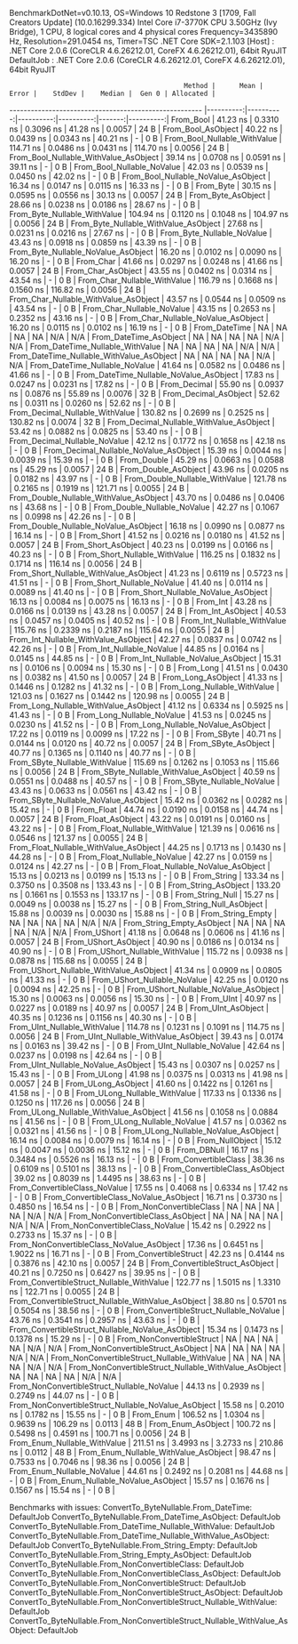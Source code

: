 
BenchmarkDotNet=v0.10.13, OS=Windows 10 Redstone 3 [1709, Fall Creators Update] (10.0.16299.334)
Intel Core i7-3770K CPU 3.50GHz (Ivy Bridge), 1 CPU, 8 logical cores and 4 physical cores
Frequency=3435890 Hz, Resolution=291.0454 ns, Timer=TSC
.NET Core SDK=2.1.103
  [Host]     : .NET Core 2.0.6 (CoreCLR 4.6.26212.01, CoreFX 4.6.26212.01), 64bit RyuJIT
  DefaultJob : .NET Core 2.0.6 (CoreCLR 4.6.26212.01, CoreFX 4.6.26212.01), 64bit RyuJIT


                                                Method |      Mean |     Error |    StdDev |    Median |  Gen 0 | Allocated |
------------------------------------------------------ |----------:|----------:|----------:|----------:|-------:|----------:|
                                             From_Bool |  41.23 ns | 0.3310 ns | 0.3096 ns |  41.28 ns | 0.0057 |      24 B |
                                    From_Bool_AsObject |  40.22 ns | 0.0439 ns | 0.0343 ns |  40.21 ns |      - |       0 B |
                          From_Bool_Nullable_WithValue | 114.71 ns | 0.0486 ns | 0.0431 ns | 114.70 ns | 0.0056 |      24 B |
                 From_Bool_Nullable_WithValue_AsObject |  39.14 ns | 0.0708 ns | 0.0591 ns |  39.11 ns |      - |       0 B |
                            From_Bool_Nullable_NoValue |  42.03 ns | 0.0539 ns | 0.0450 ns |  42.02 ns |      - |       0 B |
                   From_Bool_Nullable_NoValue_AsObject |  16.34 ns | 0.0147 ns | 0.0115 ns |  16.33 ns |      - |       0 B |
                                             From_Byte |  30.15 ns | 0.0595 ns | 0.0556 ns |  30.13 ns | 0.0057 |      24 B |
                                    From_Byte_AsObject |  28.66 ns | 0.0238 ns | 0.0186 ns |  28.67 ns |      - |       0 B |
                          From_Byte_Nullable_WithValue | 104.94 ns | 0.1120 ns | 0.1048 ns | 104.97 ns | 0.0056 |      24 B |
                 From_Byte_Nullable_WithValue_AsObject |  27.68 ns | 0.0231 ns | 0.0216 ns |  27.67 ns |      - |       0 B |
                            From_Byte_Nullable_NoValue |  43.43 ns | 0.0918 ns | 0.0859 ns |  43.39 ns |      - |       0 B |
                   From_Byte_Nullable_NoValue_AsObject |  16.20 ns | 0.0102 ns | 0.0090 ns |  16.20 ns |      - |       0 B |
                                             From_Char |  41.66 ns | 0.0297 ns | 0.0248 ns |  41.66 ns | 0.0057 |      24 B |
                                    From_Char_AsObject |  43.55 ns | 0.0402 ns | 0.0314 ns |  43.54 ns |      - |       0 B |
                          From_Char_Nullable_WithValue | 116.79 ns | 0.1668 ns | 0.1560 ns | 116.82 ns | 0.0056 |      24 B |
                 From_Char_Nullable_WithValue_AsObject |  43.57 ns | 0.0544 ns | 0.0509 ns |  43.54 ns |      - |       0 B |
                            From_Char_Nullable_NoValue |  43.15 ns | 0.2653 ns | 0.2352 ns |  43.16 ns |      - |       0 B |
                   From_Char_Nullable_NoValue_AsObject |  16.20 ns | 0.0115 ns | 0.0102 ns |  16.19 ns |      - |       0 B |
                                         From_DateTime |        NA |        NA |        NA |        NA |    N/A |       N/A |
                                From_DateTime_AsObject |        NA |        NA |        NA |        NA |    N/A |       N/A |
                      From_DateTime_Nullable_WithValue |        NA |        NA |        NA |        NA |    N/A |       N/A |
             From_DateTime_Nullable_WithValue_AsObject |        NA |        NA |        NA |        NA |    N/A |       N/A |
                        From_DateTime_Nullable_NoValue |  41.64 ns | 0.0582 ns | 0.0486 ns |  41.66 ns |      - |       0 B |
               From_DateTime_Nullable_NoValue_AsObject |  17.83 ns | 0.0247 ns | 0.0231 ns |  17.82 ns |      - |       0 B |
                                          From_Decimal |  55.90 ns | 0.0937 ns | 0.0876 ns |  55.89 ns | 0.0076 |      32 B |
                                 From_Decimal_AsObject |  52.62 ns | 0.0311 ns | 0.0260 ns |  52.62 ns |      - |       0 B |
                       From_Decimal_Nullable_WithValue | 130.82 ns | 0.2699 ns | 0.2525 ns | 130.82 ns | 0.0074 |      32 B |
              From_Decimal_Nullable_WithValue_AsObject |  53.42 ns | 0.0882 ns | 0.0825 ns |  53.40 ns |      - |       0 B |
                         From_Decimal_Nullable_NoValue |  42.12 ns | 0.1772 ns | 0.1658 ns |  42.18 ns |      - |       0 B |
                From_Decimal_Nullable_NoValue_AsObject |  15.39 ns | 0.0044 ns | 0.0039 ns |  15.39 ns |      - |       0 B |
                                           From_Double |  45.29 ns | 0.0663 ns | 0.0588 ns |  45.29 ns | 0.0057 |      24 B |
                                  From_Double_AsObject |  43.96 ns | 0.0205 ns | 0.0182 ns |  43.97 ns |      - |       0 B |
                        From_Double_Nullable_WithValue | 121.78 ns | 0.2165 ns | 0.1919 ns | 121.71 ns | 0.0055 |      24 B |
               From_Double_Nullable_WithValue_AsObject |  43.70 ns | 0.0486 ns | 0.0406 ns |  43.68 ns |      - |       0 B |
                          From_Double_Nullable_NoValue |  42.27 ns | 0.1067 ns | 0.0998 ns |  42.26 ns |      - |       0 B |
                 From_Double_Nullable_NoValue_AsObject |  16.18 ns | 0.0990 ns | 0.0877 ns |  16.14 ns |      - |       0 B |
                                            From_Short |  41.52 ns | 0.0216 ns | 0.0180 ns |  41.52 ns | 0.0057 |      24 B |
                                   From_Short_AsObject |  40.23 ns | 0.0199 ns | 0.0166 ns |  40.23 ns |      - |       0 B |
                         From_Short_Nullable_WithValue | 116.25 ns | 0.1832 ns | 0.1714 ns | 116.14 ns | 0.0056 |      24 B |
                From_Short_Nullable_WithValue_AsObject |  41.23 ns | 0.6119 ns | 0.5723 ns |  41.51 ns |      - |       0 B |
                           From_Short_Nullable_NoValue |  41.40 ns | 0.0114 ns | 0.0089 ns |  41.40 ns |      - |       0 B |
                  From_Short_Nullable_NoValue_AsObject |  16.13 ns | 0.0084 ns | 0.0075 ns |  16.13 ns |      - |       0 B |
                                              From_Int |  43.28 ns | 0.0166 ns | 0.0139 ns |  43.28 ns | 0.0057 |      24 B |
                                     From_Int_AsObject |  40.53 ns | 0.0457 ns | 0.0405 ns |  40.52 ns |      - |       0 B |
                           From_Int_Nullable_WithValue | 115.76 ns | 0.2339 ns | 0.2187 ns | 115.64 ns | 0.0055 |      24 B |
                  From_Int_Nullable_WithValue_AsObject |  42.27 ns | 0.0837 ns | 0.0742 ns |  42.26 ns |      - |       0 B |
                             From_Int_Nullable_NoValue |  44.85 ns | 0.0164 ns | 0.0145 ns |  44.85 ns |      - |       0 B |
                    From_Int_Nullable_NoValue_AsObject |  15.31 ns | 0.0106 ns | 0.0094 ns |  15.30 ns |      - |       0 B |
                                             From_Long |  41.51 ns | 0.0430 ns | 0.0382 ns |  41.50 ns | 0.0057 |      24 B |
                                    From_Long_AsObject |  41.33 ns | 0.1446 ns | 0.1282 ns |  41.32 ns |      - |       0 B |
                          From_Long_Nullable_WithValue | 121.03 ns | 0.1627 ns | 0.1442 ns | 120.98 ns | 0.0055 |      24 B |
                 From_Long_Nullable_WithValue_AsObject |  41.12 ns | 0.6334 ns | 0.5925 ns |  41.43 ns |      - |       0 B |
                            From_Long_Nullable_NoValue |  41.53 ns | 0.0245 ns | 0.0230 ns |  41.52 ns |      - |       0 B |
                   From_Long_Nullable_NoValue_AsObject |  17.22 ns | 0.0119 ns | 0.0099 ns |  17.22 ns |      - |       0 B |
                                            From_SByte |  40.71 ns | 0.0144 ns | 0.0120 ns |  40.72 ns | 0.0057 |      24 B |
                                   From_SByte_AsObject |  40.77 ns | 0.1365 ns | 0.1140 ns |  40.77 ns |      - |       0 B |
                         From_SByte_Nullable_WithValue | 115.69 ns | 0.1262 ns | 0.1053 ns | 115.66 ns | 0.0056 |      24 B |
                From_SByte_Nullable_WithValue_AsObject |  40.59 ns | 0.0551 ns | 0.0488 ns |  40.57 ns |      - |       0 B |
                           From_SByte_Nullable_NoValue |  43.43 ns | 0.0633 ns | 0.0561 ns |  43.42 ns |      - |       0 B |
                  From_SByte_Nullable_NoValue_AsObject |  15.42 ns | 0.0362 ns | 0.0282 ns |  15.42 ns |      - |       0 B |
                                            From_Float |  44.74 ns | 0.0190 ns | 0.0158 ns |  44.74 ns | 0.0057 |      24 B |
                                   From_Float_AsObject |  43.22 ns | 0.0191 ns | 0.0160 ns |  43.22 ns |      - |       0 B |
                         From_Float_Nullable_WithValue | 121.39 ns | 0.0616 ns | 0.0546 ns | 121.37 ns | 0.0055 |      24 B |
                From_Float_Nullable_WithValue_AsObject |  44.25 ns | 0.1713 ns | 0.1430 ns |  44.28 ns |      - |       0 B |
                           From_Float_Nullable_NoValue |  42.27 ns | 0.0159 ns | 0.0124 ns |  42.27 ns |      - |       0 B |
                  From_Float_Nullable_NoValue_AsObject |  15.13 ns | 0.0213 ns | 0.0199 ns |  15.13 ns |      - |       0 B |
                                           From_String | 133.34 ns | 0.3750 ns | 0.3508 ns | 133.43 ns |      - |       0 B |
                                  From_String_AsObject | 133.20 ns | 0.1661 ns | 0.1553 ns | 133.17 ns |      - |       0 B |
                                      From_String_Null |  15.27 ns | 0.0049 ns | 0.0038 ns |  15.27 ns |      - |       0 B |
                             From_String_Null_AsObject |  15.88 ns | 0.0039 ns | 0.0030 ns |  15.88 ns |      - |       0 B |
                                     From_String_Empty |        NA |        NA |        NA |        NA |    N/A |       N/A |
                            From_String_Empty_AsObject |        NA |        NA |        NA |        NA |    N/A |       N/A |
                                           From_UShort |  41.18 ns | 0.0648 ns | 0.0606 ns |  41.16 ns | 0.0057 |      24 B |
                                  From_UShort_AsObject |  40.90 ns | 0.0186 ns | 0.0134 ns |  40.90 ns |      - |       0 B |
                        From_UShort_Nullable_WithValue | 115.72 ns | 0.0938 ns | 0.0878 ns | 115.68 ns | 0.0055 |      24 B |
               From_UShort_Nullable_WithValue_AsObject |  41.34 ns | 0.0909 ns | 0.0805 ns |  41.33 ns |      - |       0 B |
                          From_UShort_Nullable_NoValue |  42.25 ns | 0.0120 ns | 0.0094 ns |  42.25 ns |      - |       0 B |
                 From_UShort_Nullable_NoValue_AsObject |  15.30 ns | 0.0063 ns | 0.0056 ns |  15.30 ns |      - |       0 B |
                                             From_UInt |  40.97 ns | 0.0227 ns | 0.0189 ns |  40.97 ns | 0.0057 |      24 B |
                                    From_UInt_AsObject |  40.35 ns | 0.1236 ns | 0.1156 ns |  40.30 ns |      - |       0 B |
                          From_UInt_Nullable_WithValue | 114.78 ns | 0.1231 ns | 0.1091 ns | 114.75 ns | 0.0056 |      24 B |
                 From_UInt_Nullable_WithValue_AsObject |  39.43 ns | 0.0174 ns | 0.0163 ns |  39.42 ns |      - |       0 B |
                            From_UInt_Nullable_NoValue |  42.64 ns | 0.0237 ns | 0.0198 ns |  42.64 ns |      - |       0 B |
                   From_UInt_Nullable_NoValue_AsObject |  15.43 ns | 0.0307 ns | 0.0257 ns |  15.43 ns |      - |       0 B |
                                            From_ULong |  41.98 ns | 0.0375 ns | 0.0313 ns |  41.98 ns | 0.0057 |      24 B |
                                   From_ULong_AsObject |  41.60 ns | 0.1422 ns | 0.1261 ns |  41.58 ns |      - |       0 B |
                         From_ULong_Nullable_WithValue | 117.33 ns | 0.1336 ns | 0.1250 ns | 117.26 ns | 0.0056 |      24 B |
                From_ULong_Nullable_WithValue_AsObject |  41.56 ns | 0.1058 ns | 0.0884 ns |  41.56 ns |      - |       0 B |
                           From_ULong_Nullable_NoValue |  41.57 ns | 0.0362 ns | 0.0321 ns |  41.56 ns |      - |       0 B |
                  From_ULong_Nullable_NoValue_AsObject |  16.14 ns | 0.0084 ns | 0.0079 ns |  16.14 ns |      - |       0 B |
                                       From_NullObject |  15.12 ns | 0.0047 ns | 0.0036 ns |  15.12 ns |      - |       0 B |
                                           From_DBNull |  16.17 ns | 0.3484 ns | 0.5526 ns |  16.13 ns |      - |       0 B |
                                 From_ConvertibleClass |  38.36 ns | 0.6109 ns | 0.5101 ns |  38.13 ns |      - |       0 B |
                        From_ConvertibleClass_AsObject |  39.02 ns | 0.8039 ns | 1.4495 ns |  38.63 ns |      - |       0 B |
                         From_ConvertibleClass_NoValue |  17.55 ns | 0.4068 ns | 0.6334 ns |  17.42 ns |      - |       0 B |
                From_ConvertibleClass_NoValue_AsObject |  16.71 ns | 0.3730 ns | 0.4850 ns |  16.54 ns |      - |       0 B |
                              From_NonConvertibleClass |        NA |        NA |        NA |        NA |    N/A |       N/A |
                     From_NonConvertibleClass_AsObject |        NA |        NA |        NA |        NA |    N/A |       N/A |
                      From_NonConvertibleClass_NoValue |  15.42 ns | 0.2922 ns | 0.2733 ns |  15.37 ns |      - |       0 B |
             From_NonConvertibleClass_NoValue_AsObject |  17.36 ns | 0.6451 ns | 1.9022 ns |  16.71 ns |      - |       0 B |
                                From_ConvertibleStruct |  42.23 ns | 0.4144 ns | 0.3876 ns |  42.10 ns | 0.0057 |      24 B |
                       From_ConvertibleStruct_AsObject |  40.21 ns | 0.7250 ns | 0.6427 ns |  39.95 ns |      - |       0 B |
             From_ConvertibleStruct_Nullable_WithValue | 122.77 ns | 1.5015 ns | 1.3310 ns | 122.71 ns | 0.0055 |      24 B |
    From_ConvertibleStruct_Nullable_WithValue_AsObject |  38.80 ns | 0.5701 ns | 0.5054 ns |  38.56 ns |      - |       0 B |
               From_ConvertibleStruct_Nullable_NoValue |  43.76 ns | 0.3541 ns | 0.2957 ns |  43.63 ns |      - |       0 B |
      From_ConvertibleStruct_Nullable_NoValue_AsObject |  15.34 ns | 0.1473 ns | 0.1378 ns |  15.29 ns |      - |       0 B |
                             From_NonConvertibleStruct |        NA |        NA |        NA |        NA |    N/A |       N/A |
                    From_NonConvertibleStruct_AsObject |        NA |        NA |        NA |        NA |    N/A |       N/A |
          From_NonConvertibleStruct_Nullable_WithValue |        NA |        NA |        NA |        NA |    N/A |       N/A |
 From_NonConvertibleStruct_Nullable_WithValue_AsObject |        NA |        NA |        NA |        NA |    N/A |       N/A |
            From_NonConvertibleStruct_Nullable_NoValue |  44.13 ns | 0.2939 ns | 0.2749 ns |  44.07 ns |      - |       0 B |
   From_NonConvertibleStruct_Nullable_NoValue_AsObject |  15.58 ns | 0.2010 ns | 0.1782 ns |  15.55 ns |      - |       0 B |
                                             From_Enum | 106.52 ns | 1.0304 ns | 0.9639 ns | 106.29 ns | 0.0113 |      48 B |
                                    From_Enum_AsObject | 100.72 ns | 0.5498 ns | 0.4591 ns | 100.71 ns | 0.0056 |      24 B |
                          From_Enum_Nullable_WithValue | 211.51 ns | 3.4993 ns | 3.2733 ns | 210.86 ns | 0.0112 |      48 B |
                 From_Enum_Nullable_WithValue_AsObject |  98.47 ns | 0.7533 ns | 0.7046 ns |  98.36 ns | 0.0056 |      24 B |
                            From_Enum_Nullable_NoValue |  44.61 ns | 0.2492 ns | 0.2081 ns |  44.68 ns |      - |       0 B |
                   From_Enum_Nullable_NoValue_AsObject |  15.57 ns | 0.1676 ns | 0.1567 ns |  15.54 ns |      - |       0 B |

Benchmarks with issues:
  ConvertTo_ByteNullable.From_DateTime: DefaultJob
  ConvertTo_ByteNullable.From_DateTime_AsObject: DefaultJob
  ConvertTo_ByteNullable.From_DateTime_Nullable_WithValue: DefaultJob
  ConvertTo_ByteNullable.From_DateTime_Nullable_WithValue_AsObject: DefaultJob
  ConvertTo_ByteNullable.From_String_Empty: DefaultJob
  ConvertTo_ByteNullable.From_String_Empty_AsObject: DefaultJob
  ConvertTo_ByteNullable.From_NonConvertibleClass: DefaultJob
  ConvertTo_ByteNullable.From_NonConvertibleClass_AsObject: DefaultJob
  ConvertTo_ByteNullable.From_NonConvertibleStruct: DefaultJob
  ConvertTo_ByteNullable.From_NonConvertibleStruct_AsObject: DefaultJob
  ConvertTo_ByteNullable.From_NonConvertibleStruct_Nullable_WithValue: DefaultJob
  ConvertTo_ByteNullable.From_NonConvertibleStruct_Nullable_WithValue_AsObject: DefaultJob
